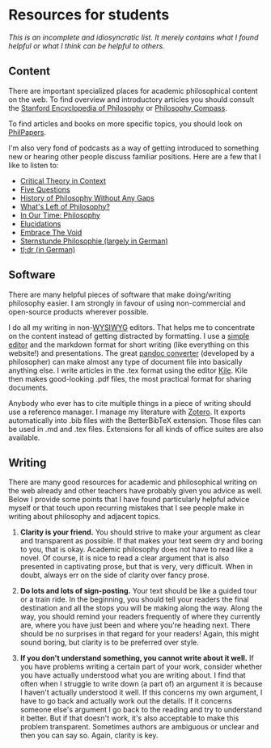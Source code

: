 # Resources for students

*This is an incomplete and idiosyncratic list. It merely contains what I found helpful or what I think can be helpful to others.*

## Content

There are important specialized places for academic philosophical content on the web. To find overview and introductory articles you should consult the [Stanford Encyclopedia of Philosophy](https://plato.stanford.edu/) or [Philosophy Compass](https://compass.onlinelibrary.wiley.com/journal/17479991).

To find articles and books on more specific topics, you should look on [PhilPapers](https://philpapers.org/).

I'm also very fond of podcasts as a way of getting introduced to something new or hearing other people discuss familiar positions. Here are a few that I like to listen to:
- [Critical Theory in Context](https://ctic.podigee.io/)
- [Five Questions](https://podtail.com/podcast/five-questions/)
- [History of Philosophy Without Any Gaps](https://historyofphilosophy.net/)
- [What's Left of Philosophy?](https://www.leftofphilosophy.com/)
- [In Our Time: Philosophy](https://www.bbc.co.uk/programmes/p01f0vzr)
- [Elucidations](https://shows.acast.com/elucidations)
- [Embrace The Void](https://voidpod.com/podcasts/)
- [Sternstunde Philosophie (largely in German)](https://www.srf.ch/audio/sternstunde-philosophie)
- [tl;dr (in German)](https://www.rosalux.de/theoriepodcast)

## Software

There are many helpful pieces of software that make doing/writing philosophy easier. I am strongly in favour of using non-commercial and open-source products wherever possible.

I do all my writing in non-[WYSIWYG](https://en.wikipedia.org/wiki/WYSIWYG) editors. That helps me to concentrate on the content instead of getting distracted by formatting. I use a [simple editor](https://apps.kde.org/kwrite/) and the markdown format for short writing (like everything on this website!) and presentations. The great [pandoc converter](https://pandoc.org/) (developed by a philosopher) can make almost any type of document file into basically anything else. I write articles in the .tex format using the editor [Kile](https://kile.sourceforge.io/). Kile then makes good-looking .pdf files, the most practical format for sharing documents.

Anybody who ever has to cite multiple things in a piece of writing should use a reference manager. I manage my literature with [Zotero](https://www.zotero.org/). It exports automatically into .bib files with the BetterBibTeX extension. Those files can be used in .md and .tex files. Extensions for all kinds of office suites are also available.

## Writing

There are many good resources for academic and philosophical writing on the web already and other teachers have probably given you advice as well. Below I provide some points that I have found particularly helpful advice myself or that touch upon recurring mistakes that I see people make in writing about philosophy and adjacent topics.

1. **Clarity is your friend.** You should strive to make your argument as clear and transparent as possible. If that makes your text seem dry and boring to you, that is okay. Academic philosophy does not have to read like a novel. Of course, it is nice to read a clear argument that is also presented in captivating prose, but that is very, very difficult. When in doubt, always err on the side of clarity over fancy prose.

2. **Do lots and lots of sign-posting.** Your text should be like a guided tour or a train ride. In the beginning, you should tell your readers the final destination and all the stops you will be making along the way. Along the way, you should remind your readers frequently of where they currently are, where you have just been and where you're heading next. There should be no surprises in that regard for your readers! Again, this might sound boring, but clarity is to be preferred over style. 

3. **If you don't understand something, you cannot write about it well.** If you have problems writing a certain part of your work, consider whether you have actually understood what you are writing about. I find that often when I struggle to write down (a part of) an argument it is because I haven't actually understood it well. If this concerns my own argument, I have to go back and actually work out the details. If it concerns someone else's argument I go back to the reading and try to understand it better. But if that doesn't work, it's also acceptable to make this problem transparent. Sometimes authors are ambiguous or unclear and then you can say so. Again, clarity is key.
